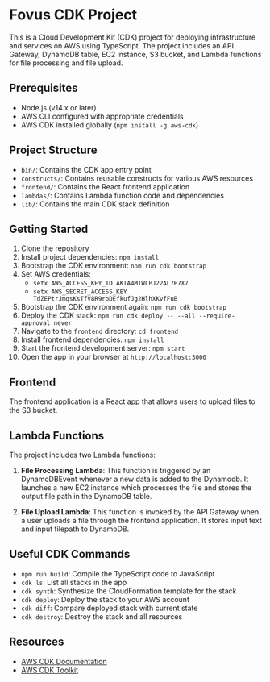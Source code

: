 # Fovus CDK Project
This is a Cloud Development Kit (CDK) project for deploying infrastructure and services on AWS using TypeScript. The project includes an API Gateway, DynamoDB table, EC2 instance, S3 bucket, and Lambda functions for file processing and file upload.

## Prerequisites
- Node.js (v14.x or later)
- AWS CLI configured with appropriate credentials
- AWS CDK installed globally (`npm install -g aws-cdk`)

## Project Structure
- `bin/`: Contains the CDK app entry point
- `constructs/`: Contains reusable constructs for various AWS resources
- `frontend/`: Contains the React frontend application
- `lambdas/`: Contains Lambda function code and dependencies
- `lib/`: Contains the main CDK stack definition

## Getting Started
1. Clone the repository
2. Install project dependencies: `npm install`
3. Bootstrap the CDK environment: `npm run cdk bootstrap`
4. Set AWS credentials:
   - `setx AWS_ACCESS_KEY_ID AKIA4MTWLPJ22AL7P7X7`
   - `setx AWS_SECRET_ACCESS_KEY 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`
5. Bootstrap the CDK environment again: `npm run cdk bootstrap`
6. Deploy the CDK stack: `npm run cdk deploy -- --all --require-approval never`
7. Navigate to the `frontend` directory: `cd frontend`
8. Install frontend dependencies: `npm install`
9. Start the frontend development server: `npm start`
10. Open the app in your browser at `http://localhost:3000`

## Frontend
The frontend application is a React app that allows users to upload files to the S3 bucket.

## Lambda Functions
The project includes two Lambda functions:

1. **File Processing Lambda**: This function is triggered by an DynamoDBEvent whenever a new data is added to the Dynamodb. It launches a new EC2 instance which processes the file and stores the output file path in the DynamoDB table.

2. **File Upload Lambda**: This function is invoked by the API Gateway when a user uploads a file through the frontend application. It stores input text and input filepath to DynamoDB.

## Useful CDK Commands
- `npm run build`: Compile the TypeScript code to JavaScript
- `cdk ls`: List all stacks in the app
- `cdk synth`: Synthesize the CloudFormation template for the stack
- `cdk deploy`: Deploy the stack to your AWS account
- `cdk diff`: Compare deployed stack with current state
- `cdk destroy`: Destroy the stack and all resources

## Resources
- [AWS CDK Documentation](https://docs.aws.amazon.com/cdk/latest/guide/home.html)
- [AWS CDK Toolkit](https://github.com/aws/aws-cdk)